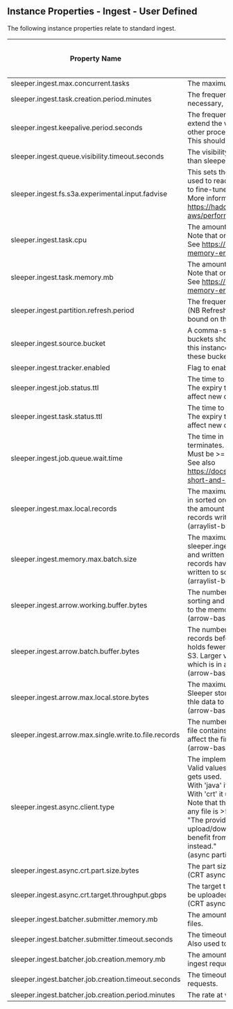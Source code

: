 ## Instance Properties - Ingest - User Defined

The following instance properties relate to standard ingest.

| Property Name                                         | Description                                                                                                                                                                                                                                                                                                                                                                                                                                                                                                                                                                                                                                                                                                                                                                                                      | Default Value | Run CDK Deploy When Changed |
|-------------------------------------------------------|------------------------------------------------------------------------------------------------------------------------------------------------------------------------------------------------------------------------------------------------------------------------------------------------------------------------------------------------------------------------------------------------------------------------------------------------------------------------------------------------------------------------------------------------------------------------------------------------------------------------------------------------------------------------------------------------------------------------------------------------------------------------------------------------------------------|---------------|-----------------------------|
| sleeper.ingest.max.concurrent.tasks                   | The maximum number of concurrent ECS tasks to run.                                                                                                                                                                                                                                                                                                                                                                                                                                                                                                                                                                                                                                                                                                                                                               | 200           | false                       |
| sleeper.ingest.task.creation.period.minutes           | The frequency in minutes with which an EventBridge rule runs to trigger a lambda that, if necessary, runs more ECS tasks to perform ingest jobs.                                                                                                                                                                                                                                                                                                                                                                                                                                                                                                                                                                                                                                                                 | 1             | true                        |
| sleeper.ingest.keepalive.period.seconds               | The frequency, in seconds, with which change message visibility requests are sent to extend the visibility of messages on the ingest queue so that they are not processed by other processes.<br>This should be less than the value of sleeper.ingest.queue.visibility.timeout.seconds.                                                                                                                                                                                                                                                                                                                                                                                                                                                                                                                          | 300           | false                       |
| sleeper.ingest.queue.visibility.timeout.seconds       | The visibility timeout in seconds for the standard ingest job queue. This should be greater than sleeper.ingest.keepalive.period.seconds.                                                                                                                                                                                                                                                                                                                                                                                                                                                                                                                                                                                                                                                                        | 900           | true                        |
| sleeper.ingest.fs.s3a.experimental.input.fadvise      | This sets the value of fs.s3a.experimental.input.fadvise on the Hadoop configuration used to read and write files to and from S3 in ingest jobs. Changing this value allows you to fine-tune how files are read. Possible values are "normal", "sequential" and "random". More information is available here:<br>https://hadoop.apache.org/docs/current/hadoop-aws/tools/hadoop-aws/performance.html#fadvise.                                                                                                                                                                                                                                                                                                                                                                                                    | sequential    | false                       |
| sleeper.ingest.task.cpu                               | The amount of CPU used by Fargate tasks that perform ingest jobs.<br>Note that only certain combinations of CPU and memory are valid.<br>See https://docs.aws.amazon.com/AmazonECS/latest/developerguide/task-cpu-memory-error.html for valid options.                                                                                                                                                                                                                                                                                                                                                                                                                                                                                                                                                           | 2048          | true                        |
| sleeper.ingest.task.memory.mb                         | The amount of memory in MB used by Fargate tasks that perform ingest jobs.<br>Note that only certain combinations of CPU and memory are valid.<br>See https://docs.aws.amazon.com/AmazonECS/latest/developerguide/task-cpu-memory-error.html for valid options.                                                                                                                                                                                                                                                                                                                                                                                                                                                                                                                                                  | 4096          | true                        |
| sleeper.ingest.partition.refresh.period               | The frequency in seconds with which ingest tasks refresh their view of the partitions.<br>(NB Refreshes only happen once a batch of data has been written so this is a lower bound on the refresh frequency.)                                                                                                                                                                                                                                                                                                                                                                                                                                                                                                                                                                                                    | 120           | false                       |
| sleeper.ingest.source.bucket                          | A comma-separated list of buckets that contain files to be ingested via ingest jobs. The buckets should already exist, i.e. they will not be created as part of the cdk deployment of this instance of Sleeper. The ingest and bulk import stacks will be given read access to these buckets so that they can consume data from them.                                                                                                                                                                                                                                                                                                                                                                                                                                                                            |               | true                        |
| sleeper.ingest.tracker.enabled                        | Flag to enable/disable storage of tracking information for ingest jobs and tasks.                                                                                                                                                                                                                                                                                                                                                                                                                                                                                                                                                                                                                                                                                                                                | true          | true                        |
| sleeper.ingest.job.status.ttl                         | The time to live in seconds for ingest job updates in the job tracker. Default is 1 week.<br>The expiry time is fixed when an update is saved to the store, so changing this will only affect new data.                                                                                                                                                                                                                                                                                                                                                                                                                                                                                                                                                                                                          | 604800        | false                       |
| sleeper.ingest.task.status.ttl                        | The time to live in seconds for ingest task updates in the job tracker. Default is 1 week.<br>The expiry time is fixed when an update is saved to the store, so changing this will only affect new data.                                                                                                                                                                                                                                                                                                                                                                                                                                                                                                                                                                                                         | 604800        | false                       |
| sleeper.ingest.job.queue.wait.time                    | The time in seconds to wait for ingest jobs to appear on the queue before an ingest task terminates.<br>Must be >= 0 and <= 20.<br>See also https://docs.aws.amazon.com/AWSSimpleQueueService/latest/SQSDeveloperGuide/sqs-short-and-long-polling.html                                                                                                                                                                                                                                                                                                                                                                                                                                                                                                                                                           | 20            | false                       |
| sleeper.ingest.max.local.records                      | The maximum number of records written to local file in an ingest job. (Records are written in sorted order to local disk before being uploaded to S3. Increasing this value increases the amount of time before data is visible in the system, but increases the number of records written to S3 in a batch, therefore reducing costs.)<br>(arraylist-based ingest only)                                                                                                                                                                                                                                                                                                                                                                                                                                         | 100000000     | false                       |
| sleeper.ingest.memory.max.batch.size                  | The maximum number of records to read into memory in an ingest job. (Up to sleeper.ingest.memory.max.batch.size records are read into memory before being sorted and written to disk. This process is repeated until sleeper.ingest.max.local.records records have been written to local files. Then the sorted files and merged and the data is written to sorted files in S3.)<br>(arraylist-based ingest only)                                                                                                                                                                                                                                                                                                                                                                                                | 1000000       | false                       |
| sleeper.ingest.arrow.working.buffer.bytes             | The number of bytes to allocate to the Arrow working buffer. This buffer is used for sorting and other sundry activities. Note that this is off-heap memory, which is in addition to the memory assigned to the JVM.<br>(arrow-based ingest only) [256MB]                                                                                                                                                                                                                                                                                                                                                                                                                                                                                                                                                        | 268435456     | false                       |
| sleeper.ingest.arrow.batch.buffer.bytes               | The number of bytes to allocate to the Arrow batch buffer, which is used to hold the records before they are written to local disk. A larger value means that the local disk holds fewer, larger files, which are more efficient to merge together during an upload to S3. Larger values may require a larger working buffer. Note that this is off-heap memory, which is in addition to the memory assigned to the JVM.<br>(arrow-based ingest only) [1GB]                                                                                                                                                                                                                                                                                                                                                      | 1073741824    | false                       |
| sleeper.ingest.arrow.max.local.store.bytes            | The maximum number of bytes to store on the local disk before uploading to the main Sleeper store. A larger value reduces the number of S3 PUTs that are required to upload thle data to S3 and results in fewer files per partition.<br>(arrow-based ingest only) [2GB]                                                                                                                                                                                                                                                                                                                                                                                                                                                                                                                                         | 2147483648    | false                       |
| sleeper.ingest.arrow.max.single.write.to.file.records | The number of records to write at once into an Arrow file in the local store. A single Arrow file contains many of these micro-batches and so this parameter does not significantly affect the final size of the Arrow file. Larger values may require a larger working buffer.<br>(arrow-based ingest only) [1K]                                                                                                                                                                                                                                                                                                                                                                                                                                                                                                | 1024          | false                       |
| sleeper.ingest.async.client.type                      | The implementation of the async S3 client to use for upload during ingest.<br>Valid values are 'java' or 'crt'. This determines the implementation of S3AsyncClient that gets used.<br>With 'java' it makes a single PutObject request for each file.<br>With 'crt' it uses the AWS Common Runtime (CRT) to make multipart uploads.<br>Note that the CRT option is recommended. Using the Java option may cause failures if any file is >5GB in size, and will lead to the following warning:<br>"The provided S3AsyncClient is not an instance of S3CrtAsyncClient, and thus multipart upload/download feature is not enabled and resumable file upload is not supported. To benefit from maximum throughput, consider using S3AsyncClient.crtBuilder().build() instead."<br>(async partition file writer only) | crt           | false                       |
| sleeper.ingest.async.crt.part.size.bytes              | The part size in bytes to use for multipart uploads.<br>(CRT async ingest only) [128MB]                                                                                                                                                                                                                                                                                                                                                                                                                                                                                                                                                                                                                                                                                                                          | 134217728     | false                       |
| sleeper.ingest.async.crt.target.throughput.gbps       | The target throughput for multipart uploads, in GB/s. Determines how many parts should be uploaded simultaneously.<br>(CRT async ingest only)                                                                                                                                                                                                                                                                                                                                                                                                                                                                                                                                                                                                                                                                    | 10            | false                       |
| sleeper.ingest.batcher.submitter.memory.mb            | The amount of memory in MB for the lambda that receives submitted requests to ingest files.                                                                                                                                                                                                                                                                                                                                                                                                                                                                                                                                                                                                                                                                                                                      | 1024          | true                        |
| sleeper.ingest.batcher.submitter.timeout.seconds      | The timeout in seconds for the lambda that receives submitted requests to ingest files. Also used to define the visibility timeout for the batcher submit queue.                                                                                                                                                                                                                                                                                                                                                                                                                                                                                                                                                                                                                                                 | 20            | true                        |
| sleeper.ingest.batcher.job.creation.memory.mb         | The amount of memory in MB for the lambda that creates ingest jobs from submitted file ingest requests.                                                                                                                                                                                                                                                                                                                                                                                                                                                                                                                                                                                                                                                                                                          | 1024          | true                        |
| sleeper.ingest.batcher.job.creation.timeout.seconds   | The timeout in seconds for the lambda that creates ingest jobs from submitted file ingest requests.                                                                                                                                                                                                                                                                                                                                                                                                                                                                                                                                                                                                                                                                                                              | 900           | true                        |
| sleeper.ingest.batcher.job.creation.period.minutes    | The rate at which the ingest batcher job creation lambda runs (in minutes, must be >=1).                                                                                                                                                                                                                                                                                                                                                                                                                                                                                                                                                                                                                                                                                                                         | 1             | true                        |
